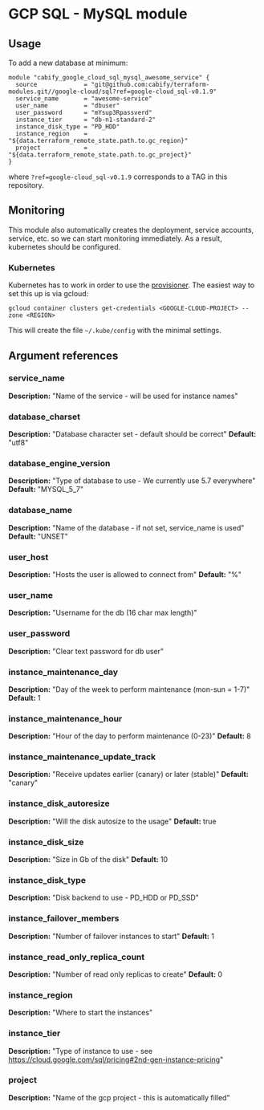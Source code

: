 # GCP SQL - MySQL module

## Usage
To add a new database at minimum:

```
module "cabify_google_cloud_sql_mysql_awesome_service" {
  source             = "git@github.com:cabify/terraform-modules.git//google-cloud/sql?ref=google-cloud_sql-v0.1.9"
  service_name       = "awesome-service"
  user_name          = "dbuser"
  user_password      = "mYsup3Rpassverd"
  instance_tier      = "db-n1-standard-2"
  instance_disk_type = "PD_HDD"
  instance_region    = "${data.terraform_remote_state.path.to.gc_region}"
  project            = "${data.terraform_remote_state.path.to.gc_project}"
}
```

where `?ref=google-cloud_sql-v0.1.9` corresponds to a TAG in this repository.

## Monitoring

This module also automatically creates the deployment, service accounts, service, etc. so we can start monitoring immediately.
As a result, kubernetes should be configured.

### Kubernetes

Kubernetes has to work in order to use the [provisioner](https://www.terraform.io/docs/providers/kubernetes/guides/getting-started.html).
The easiest way to set this up is via gcloud:

```
gcloud container clusters get-credentials <GOOGLE-CLOUD-PROJECT> --zone <REGION>
```

This will create the file `~/.kube/config` with the minimal settings.


## Argument references
### service_name
**Description:** "Name of the service - will be used for instance names"


### database_charset
**Description:** "Database character set - default should be correct"
**Default:** "utf8"


### database_engine_version
**Description:** "Type of database to use - We currently use 5.7 everywhere"
**Default:** "MYSQL_5_7"


### database_name
**Description:** "Name of the database - if not set, service_name is used"
**Default:** "UNSET"


### user_host
**Description:** "Hosts the user is allowed to connect from"
**Default:** "%"


### user_name
**Description:** "Username for the db (16 char max length)"


### user_password
**Description:** "Clear text password for db user"


### instance_maintenance_day
**Description:** "Day of the week to perform maintenance (mon-sun = 1-7)"
**Default:** 1


### instance_maintenance_hour
**Description:** "Hour of the day to perform maintenance (0-23)"
**Default:** 8


### instance_maintenance_update_track
**Description:** "Receive updates earlier (canary) or later (stable)"
**Default:** "canary"


### instance_disk_autoresize
**Description:** "Will the disk autosize to the usage"
**Default:** true


### instance_disk_size
**Description:** "Size in Gb of the disk"
**Default:** 10


### instance_disk_type
**Description:** "Disk backend to use - PD_HDD or PD_SSD"


### instance_failover_members
**Description:** "Number of failover instances to start"
**Default:** 1


### instance_read_only_replica_count
**Description:** "Number of read only replicas to create"
**Default:** 0


### instance_region
**Description:** "Where to start the instances"


### instance_tier
**Description:** "Type of instance to use - see https://cloud.google.com/sql/pricing#2nd-gen-instance-pricing"

### project
**Description:** "Name of the gcp project - this is automatically filled"

